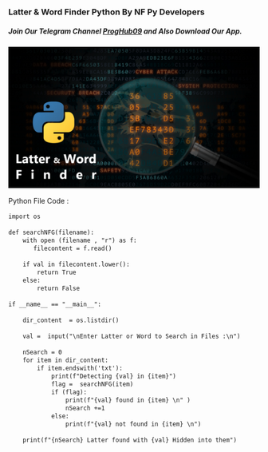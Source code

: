 ### Latter & Word Finder Python By NF Py Developers

##### Join Our Telegram Channel [ProgHub09](http://t.me/ProgHub09) and Also Download Our App.

![Demo Image Here](Logo.jpg)


Python File Code :

```
import os

def searchNFG(filename):
    with open (filename , "r") as f:
       filecontent = f.read()

    if val in filecontent.lower():
        return True
    else:
        return False

if __name__ == "__main__":

    dir_content  = os.listdir()
    
    val =  input("\nEnter Latter or Word to Search in Files :\n")
    
    nSearch = 0
    for item in dir_content:
        if item.endswith('txt'):
            print(f"Detecting {val} in {item}")
            flag =  searchNFG(item)
            if (flag):
                print(f"{val} found in {item} \n" )
                nSearch +=1
            else:
                print(f"{val} not found in {item} \n")

    print(f"{nSearch} Latter found with {val} Hidden into them")
```